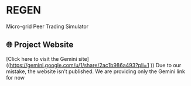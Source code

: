 # REGEN
Micro-grid Peer Trading Simulator
## 🌐 Project Website
[Click here to visit the Gemini site]((https://gemini.google.com/u/1/share/2ac1b986a493?pli=1 ))
Due to our mistake, the website isn’t published. We are providing only the Gemini link for now
